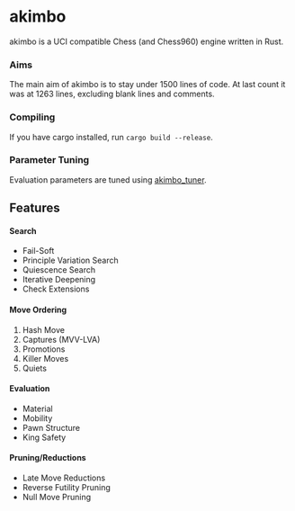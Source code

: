 # akimbo
akimbo is a UCI compatible Chess (and Chess960) engine written in Rust.

### Aims
The main aim of akimbo is to stay under 1500 lines of code.
At last count it was at 1263 lines, excluding blank lines and comments.

### Compiling
If you have cargo installed, run `cargo build --release`.

### Parameter Tuning
Evaluation parameters are tuned using [akimbo_tuner](https://github.com/JacquesRW/akimbo_tuner).

## Features

#### Search
- Fail-Soft
- Principle Variation Search
- Quiescence Search
- Iterative Deepening
- Check Extensions

#### Move Ordering
1. Hash Move
2. Captures (MVV-LVA)
3. Promotions
4. Killer Moves
5. Quiets

#### Evaluation
- Material
- Mobility
- Pawn Structure
- King Safety

#### Pruning/Reductions
- Late Move Reductions
- Reverse Futility Pruning
- Null Move Pruning
